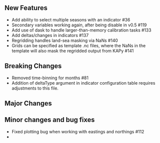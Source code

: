 ## New Features
* Add ability to select multiple seasons with an indicator #36
* Secondary variables working again, after being disable in v0.5 #119
* Add use of dask to handle larger-than-memory calibration tasks #133
* Add deltas/changes in indicators #137
* Regridding handles land-sea masking via NaNs #140
* Grids can be specified as template .nc files, where the NaNs in the template will also mask the regridded output from KAPy #141

## Breaking Changes
* Removed time-binning for months #81
* Addition of deltaType argument in indicator configuration table requires adjustments to this file.

## Major Changes

## Minor changes and bug fixes
* Fixed plotting bug when working with eastings and northings #112
* 
